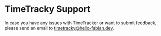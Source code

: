 # TimeTracky Support

In case you have any issues with TimeTracker or want to submit feedback, please send an email to timetracky@hello-fabian.dev.
